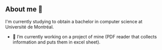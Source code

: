 ## About me 🌻

<!-- **flower-png/flower-png** is a ✨ _special_ ✨ repository because its `README.md` (this file) appears on your GitHub profile.

Here are some ideas to get you started: -->
I'm currently studying to obtain a bachelor in computer science at Université de Montréal. 

- 🔭 I’m currently working on a project of mine (PDF reader that collects information and puts them in excel sheet). 
<!-- - 🌱 I’m currently learning ...
- 👯 I’m looking to collaborate on ...
- 🤔 I’m looking for help with ...
- 💬 Ask me about ...
- 📫 How to reach me: ...
- 😄 Pronouns: ...
- ⚡ Fun fact: ...
-->
